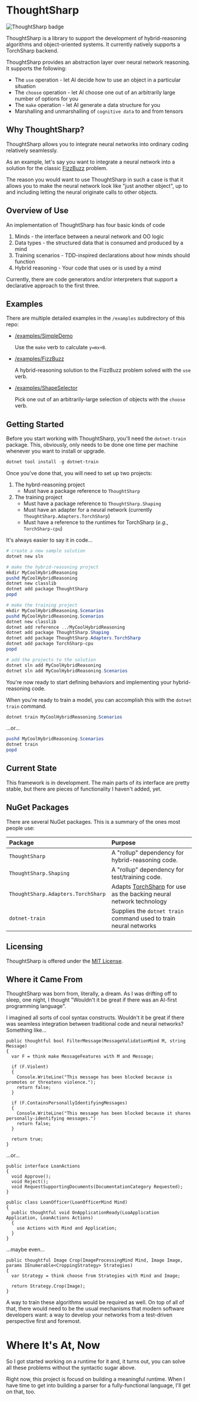 # ThoughtSharp
![ThoughtSharp badge](https://img.shields.io/nuget/dt/ThoughtSharp.svg) 

ThoughtSharp is a library to support the development of hybrid-reasoning algorithms and object-oriented systems.
It currently natively supports a TorchSharp backend.

ThoughtSharp provides an abstraction layer over neural network reasoning. It supports the following:
 * The `use` operation - let AI decide how to use an object in a particular situation
 * The `choose` operation - let AI choose one out of an arbitrarily large number of options for you
 * The `make` operation - let AI generate a data structure for you
 * Marshalling and unmarshalling of `cognitive data` to and from tensors

## Why ThoughtSharp?

ThoughtSharp allows you to integrate neural networks into ordinary coding relatively seamlessly.

As an example, let's say you want to integrate a neural network into a solution for the classic
[FizzBuzz](https://en.wikipedia.org/wiki/Fizz_buzz) problem.

The reason you would want to use ThoughtSharp in such a case is that it allows you to make the neural network
look like "just another object", up to and including letting the neural originate calls to other objects.

## Overview of Use

An implementation of ThoughtSharp has four basic kinds of code
1. Minds - the interface between a neural network and OO logic
1. Data types - the structured data that is consumed and produced by a mind
1. Training scenarios - TDD-inspired declarations about how minds should function
1. Hybrid reasoning - Your code that uses or is used by a mind

Currently, there are code generators and/or interpreters that support a declarative approach to the first three.

## Examples

There are multiple detailed examples in the `/examples` subdirectory of this repo:

* [/examples/SimpleDemo](https://github.com/MaxGuernseyIII/ThoughtSharp/tree/master/examples/SimpleDemo)

  Use the `make` verb to calculate `y=mx+B`.
* [/examples/FizzBuzz](https://github.com/MaxGuernseyIII/ThoughtSharp/tree/master/examples/FizzBuzz)

  A hybrid-reasoning solution to the FizzBuzz problem solved with the `use` verb.
* [/examples/ShapeSelector](https://github.com/MaxGuernseyIII/ThoughtSharp/tree/master/examples/ShapeSelector)

  Pick one out of an arbitrarily-large selection of objects with the `choose` verb.

## Getting Started

Before you start working with ThoughtSharp, you'll need the `dotnet-train` package. This, obviously, only
needs to be done one time per machine whenever you want to install or upgrade.
```ps1
dotnet tool install -g dotnet-train
```

Once you've done that, you will need to set up two projects:
1. The hybrd-reasoning project
   - Must have a package reference to `ThoughtSharp`
1. The training project
   - Must have a package reference to `ThoughtSharp.Shaping`
   - Must have an adapter for a neural network (currently `ThoughtSharp.Adapters.TorchSharp`)
   - Must have a reference to the runtimes for TorchSharp (*e.g.*, `TorchSharp-cpu`)

It's always easier to say it in code...

```ps1
# create a new sample solution
dotnet new sln

# make the hybrid-reasoning project
mkdir MyCoolHybridReasoning
pushd MyCoolHybridReasoning
dotnet new classlib
dotnet add package ThoughtSharp
popd

# make the training project
mkdir MyCoolHybridReasoning.Scenarios
pushd MyCoolHybridReasoning.Scenarios
dotnet new classlib
dotnet add reference ../MyCoolHybridReasoning
dotnet add package ThoughtSharp.Shaping
dotnet add package ThoughtSharp.Adapters.TorchSharp
dotnet add package TorchSharp-cpu
popd

# add the projects to the solution
dotnet sln add MyCoolHybridReasoning
dotnet sln add MyCoolHybridReasoning.Scenarios
```

You're now ready to start defining behaviors and implementing your hybrid-reasoning code.

When you're ready to train a model, you can accomplish this with the `dotnet train` command.

```ps1
dotnet train MyCoolHybridReasoning.Scenarios
```

...or...

```ps1
pushd MyCoolHybridReasoning.Scenarios
dotnet train
popd
```

## Current State

This framework is in development. The main parts of its interface are pretty stable,
but there are pieces of functionality I haven't added, yet.

## NuGet Packages

There are several NuGet packages. This is a summary of the ones most people use:

| Package | Purpose |
|:--|:--|
| `ThoughtSharp` | A "rollup" dependency for hybrid-reasoning code. |
| `ThoughtSharp.Shaping` | A "rollup" dependency for test/training code. |
| `ThoughtSharp.Adapters.TorchSharp` | Adapts [TorchSharp](https://github.com/dotnet/TorchSharp) for use as the backing neural network technology |
| `dotnet-train` | Supplies the `dotnet train` command used to train neural networks |

## Licensing

ThoughtSharp is offered under the [MIT License](LICENSE.txt).

## Where it Came From

ThoughtSharp was born from, literally, a dream. As I was drifting off to sleep, one night,
I thought "Wouldn't it be great if there was an AI-first programming language".

I imagined all sorts of cool syntax constructs. Wouldn't it be great if there was seamless
integration between traditional code and neural networks? Something like...

```CSharp
public thoughtful bool FilterMessage(MessageValidationMind M, string Message)
{
  var F = think make MessageFeatures with M and Message;

  if (F.Violent)
  {
    Console.WriteLine("This message has been blocked because is promotes or threatens violence.");
    return false;
  }

  if (F.ContainsPersonallyIdentifyingMessages)
  {
    Console.WriteLine("This message has been blocked because it shares personally-identifying messages.")
    return false;
  }

  return true;
}
```

...or...

```CSharp
public interface LoanActions
{
  void Approve();
  void Reject();
  void RequestSupportingDocuments(DocumentationCategory Requested);
}

public class LoanOfficer(LoanOfficerMind Mind)
{
  public thoughtful void OnApplicationReady(LoaApplication Application, LoanActions Actions)
  {
    use Actions with Mind and Application;
  }
}
```

...maybe even...

```CSharp
public thoughtful Image Crop(ImageProcessingMind Mind, Image Image, params IEnumerable<CroppingStrategy> Strategies)
{
  var Strategy = think choose from Strategies with Mind and Image;

  return Strategy.Crop(Image);
}
```

A way to train these algorithms would be required as well. On top of all of that, there would need to be the usual
mechanisms that modern software developers want: a way to develop your networks from a test-driven perspective first
and foremost.

# Where It's At, Now

So I got started working on a runtime for it and, it turns out, you can solve all these problems without the
syntactic sugar above.

Right now, this project is focusd on building a meaningful runtime. When I have time to get into building a parser
for a fully-functional language, I'll get on that, too.